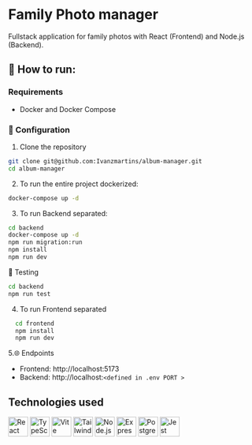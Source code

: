 # Family Photo manager

Fullstack application for family photos with React (Frontend) and Node.js (Backend).

## 🚀 How to run:

### Requirements

- Docker and Docker Compose

### 🔧 Configuration

1. Clone the repository

```bash
git clone git@github.com:Ivanzmartins/album-manager.git
cd album-manager
```

2. To run the entire project dockerized:

```bash
docker-compose up -d
```

3. To run Backend separated:

```bash
cd backend
docker-compose up -d
npm run migration:run
npm install
npm run dev
```

🧪 Testing

```bash
cd backend
npm run test
```

4. To run Frontend separated

```bash
  cd frontend
  npm install
  npm run dev
```

5.🌐 Endpoints

- Frontend: http://localhost:5173
- Backend: http://localhost:`<defined in .env PORT >`

## Technologies used

<div align="left">
  <img src="https://cdn.jsdelivr.net/gh/devicons/devicon/icons/react/react-original.svg" alt="React" width="40" />
  <img src="https://cdn.jsdelivr.net/gh/devicons/devicon/icons/typescript/typescript-original.svg" alt="TypeScript" width="40" />
  <img src="https://cdn.jsdelivr.net/gh/devicons/devicon/icons/vite/vite-original.svg" alt="Vite" width="40" />
  <img src="https://cdn.jsdelivr.net/npm/simple-icons@v11/icons/tailwindcss.svg" alt="TailwindCSS" width="40" />
  <img src="https://cdn.jsdelivr.net/gh/devicons/devicon/icons/nodejs/nodejs-original.svg" alt="Node.js" width="40" />
  <img src="https://cdn.jsdelivr.net/gh/devicons/devicon/icons/express/express-original.svg" alt="Express" width="40" />
  <img src="https://cdn.jsdelivr.net/gh/devicons/devicon/icons/postgresql/postgresql-original.svg" alt="PostgreSQL" width="40" />
  <img src="https://cdn.jsdelivr.net/gh/devicons/devicon/icons/jest/jest-plain.svg" alt="Jest" width="40" />
</div>
